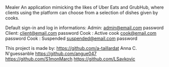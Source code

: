 Mealer
An application mimicking the likes of Uber Eats and GrubHub, where clients using the platform can choose from a selection of dishes given by cooks.

Default sign-in and log in informations:
  Admin: 
    admin@email.com 
    password
  Client:
    client@email.com
    password
  Cook : Active cook
    cook@email.com
    password
  Cook : Suspended
     suspended@email.com
     password
    
This project is made by:
  https://github.com/a-taillardat
  Anna C. N'guessanble https://github.com/angue047
  https://github.com/S1monMarch
  https://github.com/LSavkovic
